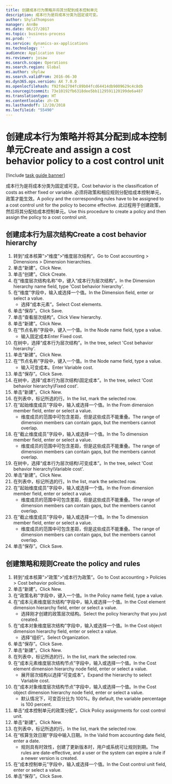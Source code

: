 ```yaml
---
title: 创建成本行为策略并将其分配到成本控制单元
description: 成本行为是将成本分类为固定或可变。
author: ShylaThompson
manager: AnnBe
ms.date: 06/27/2017
ms.topic: business-process
ms.prod: ''
ms.service: dynamics-ax-applications
ms.technology: ''
audience: Application User
ms.reviewer: josaw
ms.search.scope: Operations
ms.search.region: Global
ms.author: shylaw
ms.search.validFrom: 2016-06-30
ms.dyn365.ops.version: AX 7.0.0
ms.openlocfilehash: f92fde2704fc89b04fcd64414db9009629c4c8db
ms.sourcegitcommit: 73e10192fb6318dee5bb1129591120199de6a487
ms.translationtype: HT
ms.contentlocale: zh-CN
ms.lasthandoff: 12/20/2018
ms.locfileid: "55490"
---
```

# <a name="create-and-assign-a-cost-behavior-policy-to-a-cost-control-unit"></a><span data-ttu-id="3f5e1-103">创建成本行为策略并将其分配到成本控制单元</span><span class="sxs-lookup"><span data-stu-id="3f5e1-103">Create and assign a cost behavior policy to a cost control unit</span></span>

[!include [task guide banner](../../includes/task-guide-banner.md)]

<span data-ttu-id="3f5e1-104">成本行为是将成本分类为固定或可变。</span><span class="sxs-lookup"><span data-stu-id="3f5e1-104">Cost behavior is the classification of costs as either fixed or variable.</span></span> <span data-ttu-id="3f5e1-105">必须将政策和相应规则分配给成本控制单元，政策才能生效。</span><span class="sxs-lookup"><span data-stu-id="3f5e1-105">A policy and the corresponding rules have to be assigned to a cost control unit for the policy to become effective.</span></span> <span data-ttu-id="3f5e1-106">此过程用于创建政策，然后将其分配给成本控制单元。</span><span class="sxs-lookup"><span data-stu-id="3f5e1-106">Use this procedure to create a policy and then assign the policy to a cost control unit.</span></span>


## <a name="create-a-cost-behavior-hierarchy"></a><span data-ttu-id="3f5e1-107">创建成本行为层次结构</span><span class="sxs-lookup"><span data-stu-id="3f5e1-107">Create a cost behavior hierarchy</span></span>
1. <span data-ttu-id="3f5e1-108">转到“成本核算”>“维度”>“维度层次结构”。</span><span class="sxs-lookup"><span data-stu-id="3f5e1-108">Go to Cost accounting > Dimensions > Dimension hierarchies.</span></span>
2. <span data-ttu-id="3f5e1-109">单击“新建”。</span><span class="sxs-lookup"><span data-stu-id="3f5e1-109">Click New.</span></span>
3. <span data-ttu-id="3f5e1-110">单击“创建”。</span><span class="sxs-lookup"><span data-stu-id="3f5e1-110">Click Create.</span></span>
4. <span data-ttu-id="3f5e1-111">在“维度层次结构名称”中，键入“成本行为层次结构”。</span><span class="sxs-lookup"><span data-stu-id="3f5e1-111">In the Dimension hierarchy name field, type 'Cost behavior hierarchy'.</span></span>
5. <span data-ttu-id="3f5e1-112">在“维度”字段中，输入或选择一个值。</span><span class="sxs-lookup"><span data-stu-id="3f5e1-112">In the Dimension field, enter or select a value.</span></span>
    * <span data-ttu-id="3f5e1-113">选择“成本元素”。</span><span class="sxs-lookup"><span data-stu-id="3f5e1-113">Select Cost elements.</span></span>  
6. <span data-ttu-id="3f5e1-114">单击“保存”。</span><span class="sxs-lookup"><span data-stu-id="3f5e1-114">Click Save.</span></span>
7. <span data-ttu-id="3f5e1-115">单击“查看层次结构”。</span><span class="sxs-lookup"><span data-stu-id="3f5e1-115">Click View hierarchy.</span></span>
8. <span data-ttu-id="3f5e1-116">单击“新建”。</span><span class="sxs-lookup"><span data-stu-id="3f5e1-116">Click New.</span></span>
9. <span data-ttu-id="3f5e1-117">在“节点名称”字段中，键入一个值。</span><span class="sxs-lookup"><span data-stu-id="3f5e1-117">In the Node name field, type a value.</span></span>
    * <span data-ttu-id="3f5e1-118">输入固定成本</span><span class="sxs-lookup"><span data-stu-id="3f5e1-118">Enter Fixed cost.</span></span>  
10. <span data-ttu-id="3f5e1-119">在树中，选择“成本行为层次结构”。</span><span class="sxs-lookup"><span data-stu-id="3f5e1-119">In the tree, select 'Cost behavior hierarchy'.</span></span>
11. <span data-ttu-id="3f5e1-120">单击“新建”。</span><span class="sxs-lookup"><span data-stu-id="3f5e1-120">Click New.</span></span>
12. <span data-ttu-id="3f5e1-121">在“节点名称”字段中，键入一个值。</span><span class="sxs-lookup"><span data-stu-id="3f5e1-121">In the Node name field, type a value.</span></span>
    * <span data-ttu-id="3f5e1-122">输入可变成本。</span><span class="sxs-lookup"><span data-stu-id="3f5e1-122">Enter Variable cost.</span></span>  
13. <span data-ttu-id="3f5e1-123">单击“保存”。</span><span class="sxs-lookup"><span data-stu-id="3f5e1-123">Click Save.</span></span>
14. <span data-ttu-id="3f5e1-124">在树中，选择“成本行为层次结构\固定成本”。</span><span class="sxs-lookup"><span data-stu-id="3f5e1-124">In the tree, select 'Cost behavior hierarchy\Fixed cost'.</span></span>
15. <span data-ttu-id="3f5e1-125">单击“新建”。</span><span class="sxs-lookup"><span data-stu-id="3f5e1-125">Click New.</span></span>
16. <span data-ttu-id="3f5e1-126">在列表中，标记所选的行。</span><span class="sxs-lookup"><span data-stu-id="3f5e1-126">In the list, mark the selected row.</span></span>
17. <span data-ttu-id="3f5e1-127">在“起始维度成员”字段中，输入或选择一个值。</span><span class="sxs-lookup"><span data-stu-id="3f5e1-127">In the From dimension member field, enter or select a value.</span></span>
    * <span data-ttu-id="3f5e1-128">维度成员的范围中可包含差距，但是这些成员不能重叠。</span><span class="sxs-lookup"><span data-stu-id="3f5e1-128">The range of dimension members can contain gaps, but the members cannot overlap.</span></span>  
18. <span data-ttu-id="3f5e1-129">在“截止维度成员”字段中，输入或选择一个值。</span><span class="sxs-lookup"><span data-stu-id="3f5e1-129">In the To dimension member field, enter or select a value.</span></span>
    * <span data-ttu-id="3f5e1-130">维度成员的范围中可包含差距，但是这些成员不能重叠。</span><span class="sxs-lookup"><span data-stu-id="3f5e1-130">The range of dimension members can contain gaps, but the members cannot overlap.</span></span>  
19. <span data-ttu-id="3f5e1-131">在树中，选择“成本行为层次结构\可变成本”。</span><span class="sxs-lookup"><span data-stu-id="3f5e1-131">In the tree, select 'Cost behavior hierarchy\Variable cost'.</span></span>
20. <span data-ttu-id="3f5e1-132">单击“新建”。</span><span class="sxs-lookup"><span data-stu-id="3f5e1-132">Click New.</span></span>
21. <span data-ttu-id="3f5e1-133">在列表中，标记所选的行。</span><span class="sxs-lookup"><span data-stu-id="3f5e1-133">In the list, mark the selected row.</span></span>
22. <span data-ttu-id="3f5e1-134">在“起始维度成员”字段中，输入或选择一个值。</span><span class="sxs-lookup"><span data-stu-id="3f5e1-134">In the From dimension member field, enter or select a value.</span></span>
    * <span data-ttu-id="3f5e1-135">维度成员的范围中可包含差距，但是这些成员不能重叠。</span><span class="sxs-lookup"><span data-stu-id="3f5e1-135">The range of dimension members can contain gaps, but the members cannot overlap.</span></span>  
23. <span data-ttu-id="3f5e1-136">在“截止维度成员”字段中，输入或选择一个值。</span><span class="sxs-lookup"><span data-stu-id="3f5e1-136">In the To dimension member field, enter or select a value.</span></span>
    * <span data-ttu-id="3f5e1-137">维度成员的范围中可包含差距，但是这些成员不能重叠。</span><span class="sxs-lookup"><span data-stu-id="3f5e1-137">The range of dimension members can contain gaps, but the members cannot overlap.</span></span>  
24. <span data-ttu-id="3f5e1-138">单击“保存”。</span><span class="sxs-lookup"><span data-stu-id="3f5e1-138">Click Save.</span></span>

## <a name="create-the-policy-and-rules"></a><span data-ttu-id="3f5e1-139">创建策略和规则</span><span class="sxs-lookup"><span data-stu-id="3f5e1-139">Create the policy and rules</span></span>
1. <span data-ttu-id="3f5e1-140">转到“成本核算”>“政策”>“成本行为政策”。</span><span class="sxs-lookup"><span data-stu-id="3f5e1-140">Go to Cost accounting > Policies > Cost behavior policies.</span></span>
2. <span data-ttu-id="3f5e1-141">单击“新建”。</span><span class="sxs-lookup"><span data-stu-id="3f5e1-141">Click New.</span></span>
3. <span data-ttu-id="3f5e1-142">在“政策名称”字段中，键入一个值。</span><span class="sxs-lookup"><span data-stu-id="3f5e1-142">In the Policy name field, type a value.</span></span>
4. <span data-ttu-id="3f5e1-143">在“成本元素维度层次结构”字段中，输入或选择一个值。</span><span class="sxs-lookup"><span data-stu-id="3f5e1-143">In the Cost element dimension hierarchy field, enter or select a value.</span></span>
    * <span data-ttu-id="3f5e1-144">选择刚才创建的政策层次结构。</span><span class="sxs-lookup"><span data-stu-id="3f5e1-144">Select the policy hierarchy that you just created.</span></span>  
5. <span data-ttu-id="3f5e1-145">在“成本对象维度层次结构”字段中，输入或选择一个值。</span><span class="sxs-lookup"><span data-stu-id="3f5e1-145">In the Cost object dimension hierarchy field, enter or select a value.</span></span>
    * <span data-ttu-id="3f5e1-146">选择“组织”。</span><span class="sxs-lookup"><span data-stu-id="3f5e1-146">Select Organization.</span></span>  
6. <span data-ttu-id="3f5e1-147">单击“保存”。</span><span class="sxs-lookup"><span data-stu-id="3f5e1-147">Click Save.</span></span>
7. <span data-ttu-id="3f5e1-148">单击“新建”。</span><span class="sxs-lookup"><span data-stu-id="3f5e1-148">Click New.</span></span>
8. <span data-ttu-id="3f5e1-149">在列表中，标记所选的行。</span><span class="sxs-lookup"><span data-stu-id="3f5e1-149">In the list, mark the selected row.</span></span>
9. <span data-ttu-id="3f5e1-150">在“成本元素维度层次结构节点”字段中，输入或选择一个值。</span><span class="sxs-lookup"><span data-stu-id="3f5e1-150">In the Cost element dimension hierarchy node field, enter or select a value.</span></span>
    * <span data-ttu-id="3f5e1-151">展开层次结构以选择“可变成本”。</span><span class="sxs-lookup"><span data-stu-id="3f5e1-151">Expand the hierarchy to select Variable cost.</span></span>  
10. <span data-ttu-id="3f5e1-152">在“成本对象维度层次结构节点”字段中，输入或选择一个值。</span><span class="sxs-lookup"><span data-stu-id="3f5e1-152">In the Cost object dimension hierarchy node field, enter or select a value.</span></span>
    * <span data-ttu-id="3f5e1-153">默认情况下，可变百分比为 100%。</span><span class="sxs-lookup"><span data-stu-id="3f5e1-153">By default, the variable percentage is 100 percent.</span></span>  
11. <span data-ttu-id="3f5e1-154">单击“成本控制单元的政策分配”。</span><span class="sxs-lookup"><span data-stu-id="3f5e1-154">Click Policy assignments for cost control unit.</span></span>
12. <span data-ttu-id="3f5e1-155">单击“新建”。</span><span class="sxs-lookup"><span data-stu-id="3f5e1-155">Click New.</span></span>
13. <span data-ttu-id="3f5e1-156">在列表中，标记所选的行。</span><span class="sxs-lookup"><span data-stu-id="3f5e1-156">In the list, mark the selected row.</span></span>
14. <span data-ttu-id="3f5e1-157">在“核算生效日期”字段中输入日期。</span><span class="sxs-lookup"><span data-stu-id="3f5e1-157">In the Valid from accounting date field, enter a date.</span></span>
    * <span data-ttu-id="3f5e1-158">规则具有时效性，创建了更新版本时，用户或系统可让规则到期。</span><span class="sxs-lookup"><span data-stu-id="3f5e1-158">The rules are date-effective, and a user or the system can expire a rule if a newer version is created.</span></span>  
15. <span data-ttu-id="3f5e1-159">在“成本控制单元”字段中，输入或选择一个值。</span><span class="sxs-lookup"><span data-stu-id="3f5e1-159">In the Cost control unit field, enter or select a value.</span></span>
16. <span data-ttu-id="3f5e1-160">单击“保存”。</span><span class="sxs-lookup"><span data-stu-id="3f5e1-160">Click Save.</span></span>

